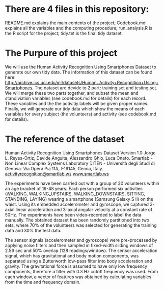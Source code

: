 There are 4 files in this repository:
======================================

README.md explains the main contents of the project;
Codebook.md explains all the variables and the computing procedure;
run_analysis.R is the R script for the project;
tidy.tet is the final tidy dataset.

The Purpure of this project
======================================
We will use the Human Activity Recognition Using Smartphones Dataset to generate our own tidy data. The information of this dataset can be found  here: http://archive.ics.uci.edu/ml/datasets/Human+Activity+Recognition+Using+Smartphones. The dataset are devide to 2 part: training set and testing set. We will merge these two parts together, and subset the mean and standiviation variables (see codebook.md for details) for each record. These variables and the the activitiy labels will be given proper names. Finally, we will generate our tidy data which show the means of each variables for every subject (the volunteers) and activity (see codebook.md for details).


The reference of the dataset
======================================
Human Activity Recognition Using Smartphones Dataset
Version 1.0
Jorge L. Reyes-Ortiz, Davide Anguita, Alessandro Ghio, Luca Oneto.
Smartlab - Non Linear Complex Systems Laboratory
DITEN - Università degli Studi di Genova.
Via Opera Pia 11A, I-16145, Genoa, Italy.
activityrecognition@smartlab.ws
www.smartlab.ws

The experiments have been carried out with a group of 30 volunteers within an age bracket of 19-48 years. Each person performed six activities (WALKING, WALKING_UPSTAIRS, WALKING_DOWNSTAIRS, SITTING, STANDING, LAYING) wearing a smartphone (Samsung Galaxy S II) on the waist. Using its embedded accelerometer and gyroscope, we captured 3-axial linear acceleration and 3-axial angular velocity at a constant rate of 50Hz. The experiments have been video-recorded to label the data manually. The obtained dataset has been randomly partitioned into two sets, where 70% of the volunteers was selected for generating the training data and 30% the test data. 

The sensor signals (accelerometer and gyroscope) were pre-processed by applying noise filters and then sampled in fixed-width sliding windows of 2.56 sec and 50% overlap (128 readings/window). The sensor acceleration signal, which has gravitational and body motion components, was separated using a Butterworth low-pass filter into body acceleration and gravity. The gravitational force is assumed to have only low frequency components, therefore a filter with 0.3 Hz cutoff frequency was used. From each window, a vector of features was obtained by calculating variables from the time and frequency domain.

